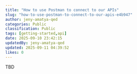 ```yaml
---
title: "How to use Postman to connect to our APIs"
slug: "how-to-use-postman-to-connect-to-our-apis-e4b947"
author: jeny-amatya-qed
categories: Public
classification: Public
tags: [getting-started,api]
date: 2025-09-10 23:42:15 
updatedBy: jeny-amatya-qed
updated: 2025-09-11 04:39:52 
likes: 0
---
```


TBD